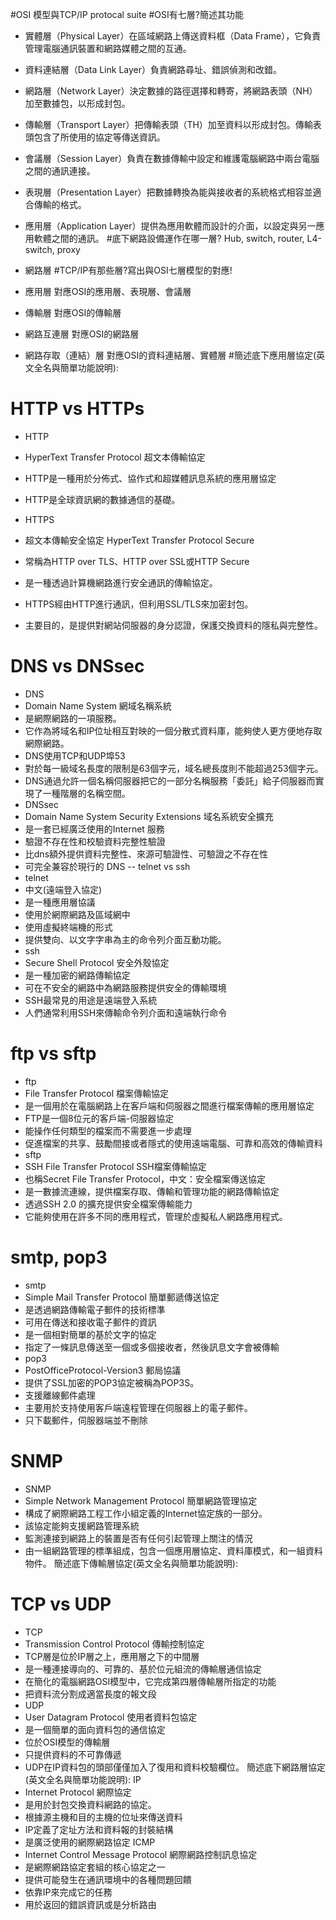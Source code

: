 #OSI 模型與TCP/IP protocal suite
#OSI有七層?簡述其功能
- 實體層（Physical Layer）在區域網路上傳送資料框（Data Frame），它負責管理電腦通訊裝置和網路媒體之間的互通。

- 資料連結層（Data Link Layer）負責網路尋址、錯誤偵測和改錯。

- 網路層（Network Layer）決定數據的路徑選擇和轉寄，將網路表頭（NH）加至數據包，以形成封包。

- 傳輸層（Transport Layer）把傳輸表頭（TH）加至資料以形成封包。傳輸表頭包含了所使用的協定等傳送資訊。

- 會議層（Session Layer）負責在數據傳輸中設定和維護電腦網路中兩台電腦之間的通訊連接。

- 表現層（Presentation Layer）把數據轉換為能與接收者的系統格式相容並適合傳輸的格式。
 
- 應用層（Application Layer）提供為應用軟體而設計的介面，以設定與另一應用軟體之間的通訊。
#底下網路設備運作在哪一層? Hub, switch, router, L4-switch, proxy
- 網路層
#TCP/IP有那些層?寫出與OSI七層模型的對應!
- 應用層 對應OSI的應用層、表現層、會議層
- 傳輸層 對應OSI的傳輸層
- 網路互連層 對應OSI的網路層
- 網路存取（連結）層 對應OSI的資料連結層、實體層
#簡述底下應用層協定(英文全名與簡單功能說明):
# HTTP vs HTTPs
  - HTTP
   - HyperText Transfer Protocol 超文本傳輸協定
   - HTTP是一種用於分佈式、協作式和超媒體訊息系統的應用層協定
   - HTTP是全球資訊網的數據通信的基礎。
  
  - HTTPS
   - 超文本傳輸安全協定 HyperText Transfer Protocol Secure
   - 常稱為HTTP over TLS、HTTP over SSL或HTTP Secure
   - 是一種透過計算機網路進行安全通訊的傳輸協定。
   - HTTPS經由HTTP進行通訊，但利用SSL/TLS來加密封包。
   - 主要目的，是提供對網站伺服器的身分認證，保護交換資料的隱私與完整性。
# DNS vs DNSsec
 - DNS
  - Domain Name System 網域名稱系統
  - 是網際網路的一項服務。
  - 它作為將域名和IP位址相互對映的一個分散式資料庫，能夠使人更方便地存取網際網路。
  - DNS使用TCP和UDP埠53
  - 對於每一級域名長度的限制是63個字元，域名總長度則不能超過253個字元。
  - DNS通過允許一個名稱伺服器把它的一部分名稱服務「委託」給子伺服器而實現了一種階層的名稱空間。
 - DNSsec
  - Domain Name System Security Extensions 域名系統安全擴充
  - 是一套已經廣泛使用的Internet 服務
  - 驗證不存在性和校驗資料完整性驗證
  - 比dns額外提供資料完整性、來源可驗證性、可驗證之不存在性
  - 可完全兼容於現行的 DNS 
-- telnet vs ssh
 - telnet
  - 中文(遠端登入協定)
  - 是一種應用層協議
  - 使用於網際網路及區域網中
  - 使用虛擬終端機的形式
  - 提供雙向、以文字字串為主的命令列介面互動功能。
 - ssh
  -  Secure Shell Protocol 安全外殼協定
  -  是一種加密的網路傳輸協定
  -  可在不安全的網路中為網路服務提供安全的傳輸環境
  -  SSH最常見的用途是遠端登入系統
  -  人們通常利用SSH來傳輸命令列介面和遠端執行命令
# ftp vs sftp
 - ftp
  - File Transfer Protocol 檔案傳輸協定
  - 是一個用於在電腦網路上在客戶端和伺服器之間進行檔案傳輸的應用層協定
  - FTP是一個8位元的客戶端-伺服器協定
  - 能操作任何類型的檔案而不需要進一步處理
  - 促進檔案的共享、鼓勵間接或者隱式的使用遠端電腦、可靠和高效的傳輸資料
 - sftp
  - SSH File Transfer Protocol SSH檔案傳輸協定
  - 也稱Secret File Transfer Protocol，中文：安全檔案傳送協定
  - 是一數據流連線，提供檔案存取、傳輸和管理功能的網路傳輸協定
  - 透過SSH 2.0 的擴充提供安全檔案傳輸能力
  - 它能夠使用在許多不同的應用程式，管理於虛擬私人網路應用程式。
# smtp, pop3
 - smtp
  - Simple Mail Transfer Protocol 簡單郵遞傳送協定
  - 是透過網路傳輸電子郵件的技術標準
  - 可用在傳送和接收電子郵件的資訊
  - 是一個相對簡單的基於文字的協定
  - 指定了一條訊息傳送至一個或多個接收者，然後訊息文字會被傳輸
 - pop3
  - PostOfficeProtocol-Version3 郵局協議
  - 提供了SSL加密的POP3協定被稱為POP3S。
  - 支援離線郵件處理
  - 主要用於支持使用客戶端遠程管理在伺服器上的電子郵件。
  - 只下載郵件，伺服器端並不刪除
# SNMP
 - SNMP
  - Simple Network Management Protocol 簡單網路管理協定
  - 構成了網際網路工程工作小組定義的Internet協定族的一部分。
  - 該協定能夠支援網路管理系統
  - 監測連接到網路上的裝置是否有任何引起管理上關注的情況
  - 由一組網路管理的標準組成，包含一個應用層協定、資料庫模式，和一組資料物件。
簡述底下傳輸層協定(英文全名與簡單功能說明):
# TCP vs UDP
 - TCP
  -  Transmission Control Protocol 傳輸控制協定
  -  TCP層是位於IP層之上，應用層之下的中間層
  -  是一種連接導向的、可靠的、基於位元組流的傳輸層通信協定
  -  在簡化的電腦網路OSI模型中，它完成第四層傳輸層所指定的功能
  -  把資料流分割成適當長度的報文段
 - UDP
  - User Datagram Protocol 使用者資料包協定
  - 是一個簡單的面向資料包的通信協定
  - 位於OSI模型的傳輸層
  - 只提供資料的不可靠傳遞
  - UDP在IP資料包的頭部僅僅加入了復用和資料校驗欄位。
簡述底下網路層協定(英文全名與簡單功能說明):
IP
 - Internet Protocol 網際協定
 - 是用於封包交換資料網路的協定。
 - 根據源主機和目的主機的位址來傳送資料
 - IP定義了定址方法和資料報的封裝結構
 - 是廣泛使用的網際網路協定
ICMP
 - Internet Control Message Protocol 網際網路控制訊息協定
 - 是網際網路協定套組的核心協定之一
 - 提供可能發生在通訊環境中的各種問題回饋
 - 依靠IP來完成它的任務
 - 用於返回的錯誤資訊或是分析路由
